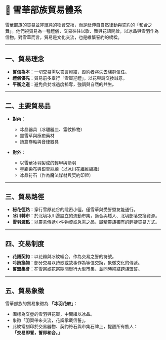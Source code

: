 # 🌸 雪華部族貿易體系

雪華部族的貿易並非單純的物資交換，而是延伸自自然律動與誓約的「和合之舞」。他們視貿易為一種禮儀，交易往往以歌、舞與花語開啟，以冰晶與雪羽作為信物。對雪華而言，貿易是文化交流，也是維繫誓約的橋樑。

---

## 一、貿易理念
- **誓信為本**：一切交易需以誓言締結，毀約者將失去族群信任。  
- **禮儀優先**：貿易前多舉行「雪瓣迎禮」，以花與詩交換誠意。  
- **平衡之道**：避免貪婪或過度掠奪，強調與自然的共生。  

---

## 二、主要貿易品
- **對內**：  
  - 冰晶器具（冰雕器皿、霜紋飾物）  
  - 靈雪草與療癒藥材  
  - 詩篇卷軸與音律器具  

- **對外**：  
  - 以雪華冰羽製成的輕甲與箭羽  
  - 星霜染布與銀雪絲線（以冰川花纖維編織）  
  - 冰晶符石（作為魔法媒材與契約印證）  

---

## 三、貿易路徑
- **秘花徑路**：穿行雪原花谷的隱密小徑，僅雪華與受誓盟友能通行。  
- **冰川轉市**：於北境冰川邊設立的流動市集，適合與矮人、北境部落交換資源。  
- **雪羽渡點**：以靈禽傳遞小件物資或急需之品，屬精靈族獨有的輕捷貿易方式。  

---

## 四、交易制度
- **花語契約**：以花瓣與冰紋組合，作為交易之誓的符號。  
- **吟詩換物**：部分交易以詩歌或故事作為等值交換，象徵文化的傳遞。  
- **誓盟集會**：在雪祭或花祭期間舉行大型市集，並同時締結跨族盟誓。  

---

## 五、貿易象徵
雪華部族的貿易象徵為 **「冰羽花紋」**：  
- 圖樣為交疊的雪羽與花瓣，中間綴以冰晶。  
- 象徵「羽翼帶來交流，花瓣承載信誓」。  
- 此紋常刻印於交易器物、契約符石與市集石碑上，提醒所有族人：  
  **「交易即誓，誓即和合。」**
